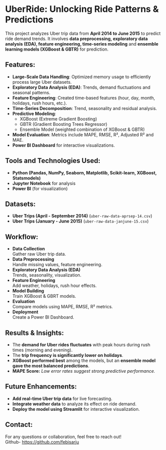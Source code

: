 # UberRide: Unlocking Ride Patterns & Predictions

This project analyzes Uber trip data from **April 2014 to June 2015** to predict ride demand trends. It involves **data preprocessing, exploratory data analysis (EDA), feature engineering, time-series modeling** and **ensemble learning models (XGBoost & GBTR)** for prediction.

## Features:

- **Large-Scale Data Handling**: Optimized memory usage to efficiently process large Uber datasets.
- **Exploratory Data Analysis (EDA)**: Trends, demand fluctuations and seasonal patterns.  
- **Feature Engineering**: Created time-based features (hour, day, month, holidays, rush hours, etc.).
- **Time-Series Decomposition**: Trend, seasonality and residual analysis.
- **Predictive Modeling**:
  - XGBoost (Extreme Gradient Boosting)
  - GBTR (Gradient Boosting Trees Regressor)
  - Ensemble Model (weighted combination of XGBoost & GBTR)
- **Model Evaluation**: Metrics include MAPE, RMSE, R², Adjusted R² and MAE.
- **Power BI Dashboard** for interactive visualizations.

## Tools and Technologies Used:

- **Python (Pandas, NumPy, Seaborn, Matplotlib, Scikit-learn, XGBoost, Statsmodels)**
- **Jupyter Notebook** for analysis
- **Power BI** (for visualization)
  
## Datasets:

- **Uber Trips (April - September 2014)** (`uber-raw-data-aprsep-14.csv`)
- **Uber Trips (January - June 2015)** (`uber-raw-data-janjune-15.csv`)

## Workflow:

- **Data Collection**     
  Gather raw Uber trip data. 
- **Data Preprocessing**      
  Handle missing values, feature engineering.  
- **Exploratory Data Analysis (EDA)**     
  Trends, seasonality, visualization.
- **Feature Engineering**     
  Add weather, holidays, rush hour effects.  
- **Model Building**    
  Train XGBoost & GBRT models. 
- **Evaluation**    
  Compare models using MAPE, RMSE, R² metrics. 
- **Deployment**    
  Create a Power BI Dashboard.

## Results & Insights: 

- The **demand for Uber rides fluctuates** with peak hours during rush times (morning and evening).
- The **trip frequency is significantly lower on holidays**.
- **XGBoost performed best** among the models, but an **ensemble model gave the most balanced predictions**.
- **MAPE Score:** _Low error rates suggest strong predictive performance._

## Future Enhancements: 
- **Add real-time Uber trip data** for live forecasting.        
- **Integrate weather data** to analyze its effect on ride demand.
- **Deploy the model using Streamlit** for interactive visualization.

## Contact:     

For any questions or collaboration, feel free to reach out!                                 
Github- https://github.com/febisarju

